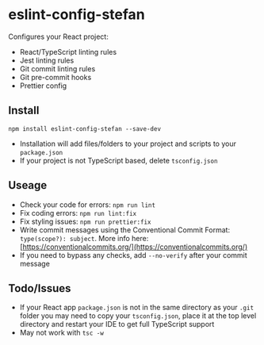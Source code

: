 # eslint-config-stefan

Configures your React project:
* React/TypeScript linting rules
* Jest linting rules
* Git commit linting rules
* Git pre-commit hooks
* Prettier config

## Install
```
npm install eslint-config-stefan --save-dev
```
- Installation will add files/folders to your project and scripts to your `package.json`
- If your project is not TypeScript based, delete `tsconfig.json`

## Useage
* Check your code for errors: `npm run lint`
* Fix coding errors: `npm run lint:fix`
* Fix styling issues: `npm run prettier:fix`
* Write commit messages using the Conventional Commit Format: `type(scope?): subject`. More info here: [https://conventionalcommits.org/](https://conventionalcommits.org/)
* If you need to bypass any checks, add `--no-verify` after your commit message

## Todo/Issues
* If your React app `package.json` is not in the same directory as your `.git` folder you may need to copy your `tsconfig.json`, place it at the top level directory and restart your IDE to get full TypeScript support
* May not work with `tsc -w`